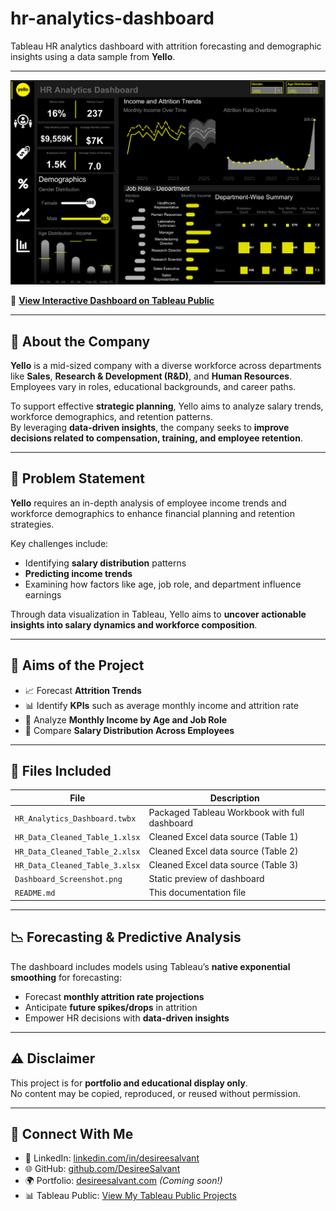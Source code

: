 # hr-analytics-dashboard

Tableau HR analytics dashboard with attrition forecasting and demographic insights using a data sample from **Yello**.

---

![Dashboard Screenshot](Dashboard_Screenshot.png)

🔗 **[View Interactive Dashboard on Tableau Public](https://public.tableau.com/views/HR_Analytics_Dashboard_17538230355350/Dashboard1?:language=en-US&:sid=&:redirect=auth&:display_count=n&:origin=viz_share_link)**

---

## 🏢 About the Company

**Yello** is a mid-sized company with a diverse workforce across departments like **Sales**, **Research & Development (R&D)**, and **Human Resources**.  
Employees vary in roles, educational backgrounds, and career paths.

To support effective **strategic planning**, Yello aims to analyze salary trends, workforce demographics, and retention patterns.  
By leveraging **data-driven insights**, the company seeks to **improve decisions related to compensation, training, and employee retention**.

---

## 🧠 Problem Statement

**Yello** requires an in-depth analysis of employee income trends and workforce demographics to enhance financial planning and retention strategies.

Key challenges include:

- Identifying **salary distribution** patterns  
- **Predicting income trends**  
- Examining how factors like age, job role, and department influence earnings

Through data visualization in Tableau, Yello aims to **uncover actionable insights into salary dynamics and workforce composition**.

---

## 🎯 Aims of the Project

- 📈 Forecast **Attrition Trends**
- 📊 Identify **KPIs** such as average monthly income and attrition rate
- 👥 Analyze **Monthly Income by Age and Job Role**
- 💼 Compare **Salary Distribution Across Employees**

---

## 📁 Files Included

| File                          | Description                                                  |
|------------------------------|--------------------------------------------------------------|
| `HR_Analytics_Dashboard.twbx`| Packaged Tableau Workbook with full dashboard               |
| `HR_Data_Cleaned_Table_1.xlsx`| Cleaned Excel data source (Table 1)                          |
| `HR_Data_Cleaned_Table_2.xlsx`| Cleaned Excel data source (Table 2)                          |
| `HR_Data_Cleaned_Table_3.xlsx`| Cleaned Excel data source (Table 3)                          |
| `Dashboard_Screenshot.png`    | Static preview of dashboard                                 |
| `README.md`                   | This documentation file                                     |

---

## 📉 Forecasting & Predictive Analysis

The dashboard includes models using Tableau’s **native exponential smoothing** for forecasting:

- Forecast **monthly attrition rate projections**
- Anticipate **future spikes/drops** in attrition
- Empower HR decisions with **data-driven insights**

---

## ⚠️ Disclaimer

This project is for **portfolio and educational display only**.  
No content may be copied, reproduced, or reused without permission.

---

## 🔗 Connect With Me

- 💼 LinkedIn: [linkedin.com/in/desireesalvant](https://www.linkedin.com/in/desireesalvant)
- 🌐 GitHub: [github.com/DesireeSalvant](https://github.com/DesireeSalvant)
- 🌍 Portfolio: [desireesalvant.com](https://www.desireesalvant.com) *(Coming soon!)*
- 📊 Tableau Public: [View My Tableau Public Projects](https://public.tableau.com/app/profile/desiree.salvant)

